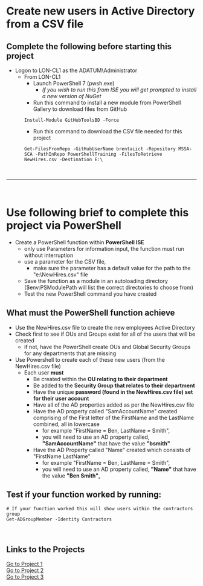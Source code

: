 <!--
    <details><summary>Click for hint</summary><Strong> 

    ``` 
    HINT
    ```
    </Strong></details> 
    <details><summary>Click to see the answer</summary><Strong> 
    
    ```
    ANSWER
    ```
    </Strong></details> 
-->
# Create new users in Active Directory from a CSV file

## Complete the following before starting this project

- Logon to LON-CL1 as the ADATUM\Administrator
  - From LON-CL1 
    - Launch PowerShell 7 (pwsh.exe)
      - *If you wish to run this from ISE you will get prompted to install a new version of NuGet*
    - Run this command to install a new module from PowerShell Gallery to download files from GitHub 
    ```
    Install-Module GitHubToolsBD -Force
    ```
    - Run this command to download the CSV file needed for this project
    ```
    Get-FilesFromRepo -GitHubUserName brentaiict -Repository MSSA-SCA -PathInRepo PowerShellTraining -FilesToRetrieve NewHires.csv -Destination E:\ 
    ```

<br>

---

<br>



# Use following brief to complete this project via PowerShell

- Create a PowerShell function within **PowerShell ISE**
  - only use Parameters for information input, the function must run without interruption 
  - use a parameter for the CSV file, 
    - make sure the parameter has a default value for the path to the "e:\NewHires.csv" file 
  - Save the function as a module in an autoloading directory ($env:PSModulePath will list the correct directories to choose from) 
  - Test the new PowerShell command you have created

## What must the PowerShell function achieve

- Use the NewHires.csv file to create the new employees Active Directory
- Check first to see if OUs and Groups exist for all of the users that will be created 
  - if not, have the PowerShell create OUs and Global Security Groups for any departments that are missing 
- Use Powershell to create each of these new users (from the NewHires.csv file)
  - Each user **must** 
    - Be created within the **OU relating to their department**
    - Be added to the **Security Group that relates to their department**
    - Have the unique **password (found in the NewHires.csv file) set for their user account**
    - Have all of the AD properties added as per the NewHires.csv file
    - Have the AD property called "SamAccountName" created comprising of the First letter of the FirstName and the LastName combined, all in lowercase
      - for example "FirstName = Ben, LastName =  Smith", 
      - you will need to use an AD property called, **"SamAccountName"** that have the value **"bsmith"**    
    - Have the AD Property called "Name" created which consists of "FirstName LastName"
      - for example "FirstName = Ben, LastName =  Smith", 
      - you will need to use an AD property called, **"Name"** that have the value **"Ben Smith"**[.](PSADProjectSolutions.md#solutions-for-the-ps-projects)   

## Test if your function worked by running:
   
```
# If your function worked this will show users within the contractors group
Get-ADGroupMember -Identity Contractors
```


<br>
<!--
<details><summary>Click to see the answer</summary><Strong>  

```
function Add-NewUser {
  [cmdletBinding()]
  Param($CSVFilePath = 'E:\NewHires.csv')

  $Users = Import-Csv -Path $CSVFilePath
  $DepartmentNames = $Users.Department | Select-Object -Unique # Get an array of all of the Departments that are needed
  $CurrentOUNames = (Get-ADOrganizationalUnit -Filter *).Name # Get an array of OU names
  $CurrentGroupNames = (Get-ADGroup -Filter *).Name # Get an array of Group names
  foreach ($DepartmentName in $DepartmentNames) { # Checking to see if the OUs and Groups are already created
    if ($DepartmentName -notin $CurrentOUNames) {
      New-ADOrganizationalUnit -Name $DepartmentName -Path 'dc=adatum,dc=com'
    }
    if ($DepartmentName -notin $CurrentGroupNames) {
      New-ADGroup -GroupScope Global -Name $DepartmentName -Path "ou=$DepartmentName,dc=adatum,dc=com"
    }
  }
  $UserTotalCount = $Users.Count
  $CurrentUserCount = 0  
  foreach ($User in $Users) {
    $CurrentUserCount++
    Write-Progress -Activity "Creating Users" -PercentComplete ($CurrentUserCount/$UserTotalCount*100) -CurrentOperation  "Creating User: $($User.FirstName + ' ' + $User.LastName)"
    # Creating all of the information needed to create the user
    $Name = $User.firstname + ' ' + $User.lastname
    $OU = 'OU=' + $User.department + ',DC=adatum,DC=com'
    $secPwd = $User.password | ConvertTo-SecureString -AsPlainText -Force
    $SamAccountName = $User.firstname.SubString(0,1) + $User.lastname
    
    $Parameters = @{ # Splatting the paramaters for New-ADUser, instead of listing parameters on one line after the command
      Name=$Name
      Path=$OU
      GivenName=$User.firstname
      Surname=$User.lastname
      SamAccountName=$SamAccountName
      AccountPassword=$secPwd 
      Department=$User.department 
      Office=$User.officename 
      UserPrincipalName=$user.upn 
      MobilePhone=$User.mobilephone 
      City=$User.city 
      StreetAddress=$User.streetaddress
    }
    New-ADUser @Parameters # Creating the new user
    $NewUser = Get-ADUser -Identity $SamAccountName
    Add-ADGroupMember -Identity $User.department -Members $NewUser  # Adding the new user to the relevant group
  }
}
```
    
</Strong></details> 
-->
<!--
-->


## Links to the Projects

[Go to Project 1](PSADProject1.md#create-new-users-in-active-directory-from-a-csv-file)<br>
[Go to Project 2](PSADProject2.md#restore-an-accidently-deleted-ad-user-account-from-the-recycle-bin)<br>
[Go to Project 3](PSADProject3.md#find-all-direct-and-indirect-groups-an-ad-user-is-a-member-of)<br>
